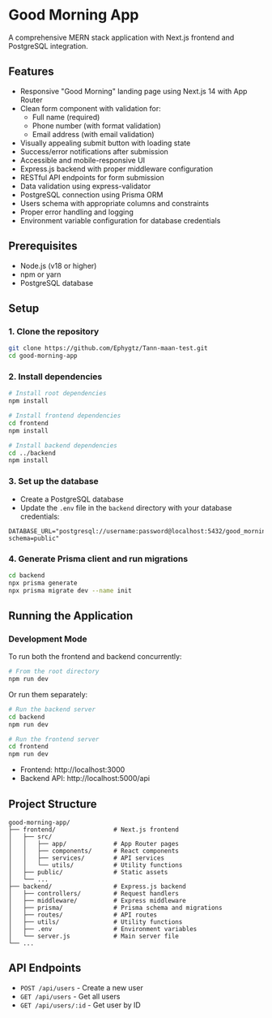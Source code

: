 # Good Morning App

A comprehensive MERN stack application with Next.js frontend and PostgreSQL integration.

## Features 

- Responsive "Good Morning" landing page using Next.js 14 with App Router
- Clean form component with validation for:
  - Full name (required)
  - Phone number (with format validation)
  - Email address (with email validation)
- Visually appealing submit button with loading state
- Success/error notifications after submission
- Accessible and mobile-responsive UI
- Express.js backend with proper middleware configuration
- RESTful API endpoints for form submission
- Data validation using express-validator
- PostgreSQL connection using Prisma ORM
- Users schema with appropriate columns and constraints
- Proper error handling and logging
- Environment variable configuration for database credentials

## Prerequisites

- Node.js (v18 or higher)
- npm or yarn
- PostgreSQL database

## Setup

### 1. Clone the repository

```bash
git clone https://github.com/Ephygtz/Tann-maan-test.git
cd good-morning-app
```

### 2. Install dependencies

```bash
# Install root dependencies
npm install

# Install frontend dependencies
cd frontend
npm install

# Install backend dependencies
cd ../backend
npm install
```

### 3. Set up the database

- Create a PostgreSQL database
- Update the `.env` file in the `backend` directory with your database credentials:

```
DATABASE_URL="postgresql://username:password@localhost:5432/good_morning_db?schema=public"
```

### 4. Generate Prisma client and run migrations

```bash
cd backend
npx prisma generate
npx prisma migrate dev --name init
```

## Running the Application

### Development Mode

To run both the frontend and backend concurrently:

```bash
# From the root directory
npm run dev
```

Or run them separately:

```bash
# Run the backend server
cd backend
npm run dev

# Run the frontend server
cd frontend
npm run dev
```

- Frontend: http://localhost:3000
- Backend API: http://localhost:5000/api

## Project Structure

```
good-morning-app/
├── frontend/                # Next.js frontend
│   ├── src/
│   │   ├── app/             # App Router pages
│   │   ├── components/      # React components
│   │   ├── services/        # API services
│   │   └── utils/           # Utility functions
│   ├── public/              # Static assets
│   └── ...
├── backend/                 # Express.js backend
│   ├── controllers/         # Request handlers
│   ├── middleware/          # Express middleware
│   ├── prisma/              # Prisma schema and migrations
│   ├── routes/              # API routes
│   ├── utils/               # Utility functions
│   ├── .env                 # Environment variables
│   └── server.js            # Main server file
└── ...
```

## API Endpoints

- `POST /api/users` - Create a new user
- `GET /api/users` - Get all users
- `GET /api/users/:id` - Get user by ID